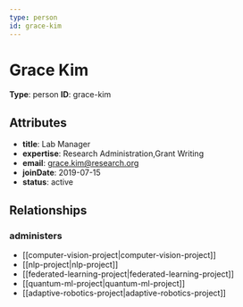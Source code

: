 ```yaml
---
type: person
id: grace-kim
---
```


# Grace Kim

**Type**: person
**ID**: grace-kim

## Attributes

- **title**: Lab Manager
- **expertise**: Research Administration,Grant Writing
- **email**: grace.kim@research.org
- **joinDate**: 2019-07-15
- **status**: active

## Relationships

### administers

- [[computer-vision-project|computer-vision-project]]
- [[nlp-project|nlp-project]]
- [[federated-learning-project|federated-learning-project]]
- [[quantum-ml-project|quantum-ml-project]]
- [[adaptive-robotics-project|adaptive-robotics-project]]

